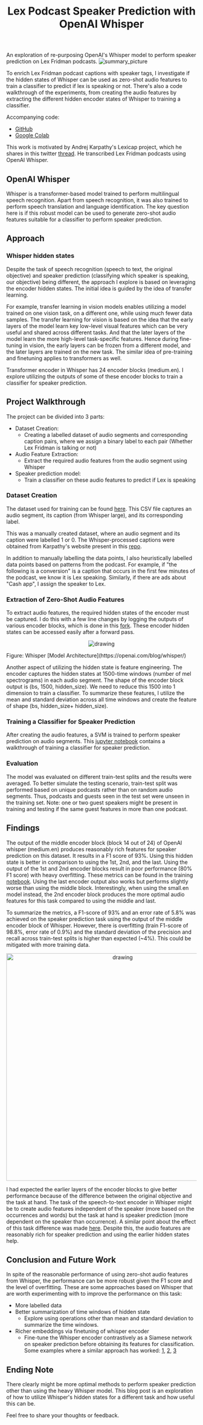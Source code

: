 ﻿---
layout: post
title: Lex Podcast Speaker Prediction with OpenAI Whisper
---
An exploration of re-purposing OpenAI's Whisper model to perform speaker prediction on Lex Fridman podcasts. 
![summary_picture]({{site.baseurl}}/images/lexpod_blog/overview.png)

To enrich Lex Fridman podcast captions with speaker tags, I investigate if the hidden states of Whisper can be used as zero-shot audio features to train a classifier to predict if lex is speaking or not. There's also a code walkthrough of the experiments, from creating the audio features by extracting the different hidden encoder states of Whisper to training a classifier. 
  
Accompanying code:

- [GitHub](https://github.com/sidhantls/lexpod-speaker-prediction)
- [Google Colab](https://colab.research.google.com/drive/13U6OLMHUo3mo8RhKAvTcVEbroAsQsEx3?usp=sharing)


This work is motivated by Andrej Karpathy's Lexicap project, which he shares in this twitter [thread](https://twitter.com/karpathy/status/1574474950416617472). He transcribed Lex Fridman podcasts using OpenAI Whisper. 
  

## OpenAI Whisper 

Whisper is a transformer-based model trained to perform multilingual speech recognition. Apart from speech recognition, it was also trained to perform speech translation and language identification. The key question here is if this robust model can be used to generate zero-shot audio features suitable for a classifier to perform speaker prediction. 

## Approach 

### Whisper hidden states 

Despite the task of speech recognition (speech to text, the original objective) and speaker prediction (classifying which speaker is speaking, our objective) being different, the approach I explore is based on leveraging the encoder hidden states. The initial idea is guided by the idea of transfer learning. 

For example, transfer learning in vision models enables utilizing a model trained on one vision task, on a different one, while using much fewer data samples. The transfer learning for vision is based on the idea that the early layers of the model learn key low-level visual features which can be very useful and shared across different tasks. And that the later layers of the model learn the more high-level task-specific features. Hence during fine-tuning in vision, the early layers can be frozen from a different model, and the later layers are trained on the new task. The similar idea of pre-training and finetuning applies to transformers as well.

Transformer encoder in Whisper has 24 encoder blocks (medium.en). I explore utilizing the outputs of some of these encoder blocks to train a classifier for speaker prediction. 

## Project Walkthrough 

The project can be divided into 3 parts: 

* Dataset Creation: 
   * Creating a labelled dataset of audio segments and corresponding caption pairs, where we assign a binary label to each pair (Whether Lex Fridman is talking or not) 
* Audio Feature Extraction: 
   * Extract the required audio features from the audio segment using Whisper
* Speaker prediction model: 
   * Train a classifier on these audio features to predict if Lex is speaking 

### Dataset Creation

The dataset used for training can be found [here](https://github.com/sidhantls/lexpod-speaker-prediction/blob/master/speaker_prediction/data/labelled_dataset.csv). This CSV file captures an audio segment, its caption (from Whisper large), and its corresponding label. 

This was a manually created dataset, where an audio segment and its caption were labelled 1 or 0. The Whisper-processed captions were obtained from Karpathy's website present in this [repo](https://github.com/anotherjesse/lexicap).

In addition to manually labelling the data points, I also heuristically labelled data points based on patterns from the podcast. For example, if "the following is a conversion" is a caption that occurs in the first few minutes of the podcast, we know it is Lex speaking. Similarly, if there are ads about "Cash app", I assign the speaker to Lex. 

### Extraction of Zero-Shot Audio Features 

To extract audio features, the required hidden states of the encoder must be captured. I do this with a few line changes by logging the outputs of various encoder blocks, which is done in this [fork](https://github.com/sidhantls/whisper). These encoder hidden states can be accessed easily after a forward pass. 

<p align="center">
  <img src="{{site.baseurl}}/images/lexpod_blog/approach.png" alt="drawing"/>
</p>
Figure: Whisper [Model Architecture](https://openai.com/blog/whisper/)

Another aspect of utilizing the hidden state is feature engineering. The encoder captures the hidden states at 1500-time windows (number of mel spectrograms) in each audio segment. The shape of the encoder block output is (bs, 1500, hidden\_size). We need to reduce this 1500 into 1 dimension to train a classifier. To summarize these features, I utilize the mean and standard deviation across all time windows and create the feature of shape (bs, hidden\_size+ hidden\_size).

### Training a Classifier for Speaker Prediction

After creating the audio features, a SVM is trained to perform speaker prediction on audio segments. This [jupyter notebook](https://github.com/sidhantls/lexpod-speaker-prediction/blob/master/speaker_prediction/train_speaker_prediction.ipynb) contains a walkthrough of training a classifier for speaker prediction.

### Evaluation 

The model was evaluated on different train-test splits and the results were averaged. To better simulate the testing scenario, train-test split was performed based on unique podcasts rather than on random audio segments. Thus, podcasts and guests seen in the test set were unseen in the training set. Note: one or two guest speakers might be present in training and testing if the same guest features in more than one podcast. 

## Findings 

The output of the middle encoder block (block 14 out of 24) of OpenAI whisper (medium.en) produces reasonably rich features for speaker prediction on this dataset. It results in a F1 score of 93%. Using this hidden state is better in comparison to using the 1st, 2nd, and the last. Using the output of the 1st and 2nd encoder blocks result in poor performance (80% F1 score) with heavy overfitting. These metrics can be found in the training [notebook](https://github.com/sidhantls/lexpod-speaker-prediction/blob/master/speaker_prediction/train_speaker_prediction.ipynb). Using the last encoder output also works but performs slightly worse than using the middle block. Interestingly, when using the small.en model instead, the 2nd encoder block produces the more optimal audio features for this task compared to using the middle and last.

To summarize the metrics, a F1-score of 93% and an error rate of 5.8% was achieved on the speaker prediction task using the output of the middle encoder block of Whisper. However, there is overfitting (train F1-score of 98.8%, error rate of 0.9%) and the standard deviation of the precision and recall across train-test splits is higher than expected (~4%). This could be mitigated with more training data.

<p align="center">
  <img src="{{site.baseurl}}/images/lexpod_blog/metrics.png" alt="drawing" width="600"/>
</p>

I had expected the earlier layers of the encoder blocks to give better performance because of the difference between the original objective and the task at hand. The task of the speech-to-text encoder in Whisper might be to create audio features independent of the speaker (more based on the occurrences and words) but the task at hand is speaker prediction (more dependent on the speaker than occurrence). A similar point about the effect of this task difference was made [here](https://twitter.com/tarantulae/status/1574493613362388992?s=20&t=s5IMMXOYjBI6-91dib6w8g). Despite this, the audio features are reasonably rich for speaker prediction and using the earlier hidden states help.

## Conclusion and Future Work

In spite of the reasonable performance of using zero-shot audio features from Whisper, the performance can be more robust given the F1 score and the level of overfitting. These are some approaches based on Whisper that are worth experimenting with to improve the performance on this task:

* More labelled data 
* Better summarization of time windows of hidden state 
   * Explore using operations other than mean and standard deviation to summarize the time windows. 
* Richer embeddings via finetuning of whisper encoder 
   * Fine-tune the Whisper encoder contrastively as a Siamese network on speaker prediction before obtaining its features for classification. Some examples where a similar approach has worked: [1](https://arxiv.org/pdf/1705.02304.pdf), [2](https://arxiv.org/abs/1503.03832), [3](https://huggingface.co/blog/setfit)


## Ending Note
There clearly might be more optimal methods to perform speaker prediction other than using the heavy Whisper model. This blog post is an exploration of how to utilize Whisper's hidden states for a different task and how useful this can be. 
  
Feel free to share your thoughts or feedback. 
  


